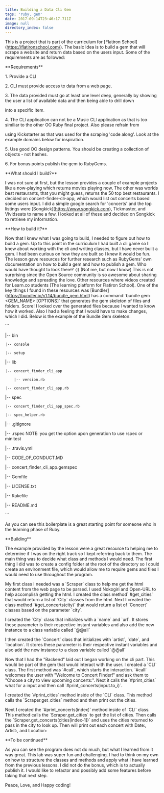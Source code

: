 ```yaml
---
title: Building a Data Cli Gem
tags: 'ruby, gem'
date: 2017-09-14T23:46:17.711Z
image: null
directory_index: false
---
```

This is a project that is part of the curriculum for \[Flatiron School\](https://flatironschool.com/). The basic Idea is to build a gem that will scrape a website and return data based on the users input. Some of the requirements are as followed:

\*\*Requirements\*\*

1\. Provide a CLI

2\. CLI must provide access to data from a web page.

3\. The data provided must go at least one level deep, generally by showing the user a list of available data and then being able to drill down

into a specific item.

4\. The CLI application can not be a Music CLI application as that is too similiar to the other OO Ruby final project. Also please refrain from

using Kickstarter as that was used for the scraping 'code along'. Look at the example domains below for inspiration.

5\. Use good OO design patterns. You should be creating a collection of objects - not hashes.

6\. For bonus points publish the gem to RubyGems.

\*\*What should I build?\*\*

I was not sure at first, but the lesson provides a couple of example projects like a now-playing which returns movies playing now. The other was worlds best restaurants, that you might guess, returns the 50 top best restaurants. I decided on concert-finder-cli-app, which would list out concerts based some users input. I did a simple google search for 'concerts' and the top listings were \[Songkick\](https://www.songkick.com), Tickmaster, and Vividseats to name a few. I looked at all of these and decided on Songkick to retrieve my information.

\*\*How to build it?\*\*

Now that I knew what I was going to build, I needed to figure out how to build a gem. Up to this point in the curriculum I had built a cli game so I knew about working with the cli and writing classes, but I have never built a gem. I had been curious on how they are built so I knew it would be fun. The lesson gave resources for further research such as RubyGems' own documentation on how to build a gem and how to publish a gem. Who would have thought to look there? :)) (Not me, but now I know) This is not surprising since the Open Source community is so awesome about sharing knowledge and spreading the love. Other resources where videos created for Learn.co students (The learning platform for Flatiron School). One of the key things I found in these resources was \[Bundler\](https://bundler.io/v1.14/bundle_gem.html) has a command \`bundle gem <GEM_NAME> \[OPTIONS\]\` that generates the gem skeleton of files and folders. Score! I looked over the generated files because I wanted to know how it worked. Also I had a feeling that I would have to make changes, which I did.  Below is the example of the Bundle Gem skeleton:

\`\`\`

|-- bin

    |-- console
    
    |-- setup

|-- lib

    |-- concert_finder_cli_app
    
        |-- version.rb
    
    |-- concert_finder_cli_app.rb

|-- spec

    |-- concert_finder_cli_app_spec.rb
    
    |-- spec_helper.rb

|-- .gitignore

|-- .rspec NOTE: you get the option upon generation to use rspec or minitest

|-- .travis.yml

|-- CODE_OF_CONDUCT.MD

|-- concert_finder_cli_app.gemspec

|-- Gemfile

|-- LICENSE.txt

|-- Rakefile

|-- README.md

\`\`\`

As you can see this boilerplate is a great starting point for someone who in the learning phase of Ruby.

\*\*Building\*\*

The example provided by the lesson were a great resource to helping me to determine if I was on the right track so I kept referring back to them. The main thing was to decide what class and methods I would need. The first thing I did was to create a config folder at the root of the directory so I could create an environment file, which would allow me to require gems and files I would need to use throughout the program.

My first class I needed was a \`Scraper\` class to help me get the html content from the web page to be parsed. I used Nokogiri and Open-URL to help accomplish getting the html. I created the class method\` #get_cities\` that would return a list of \`City\` classes from the html. Next I created the class method \`#get_concerts(city)\` that would return a list of \`Concert\` classes based on the parameter \`city\`.

I created the \`City\` class that initializes with a \`name\` and \`url\`. It stores these parameter is their respective instant variables and also add the new instance to a class variable called \`@@all\`

I then created the \`Concert\` class that initializes with \`artist\`, \`date\`, and \`location\`. It stores these parameter is their respective instant variables and also add the new instance to a class variable called \`@@all\`

Now that I had the "Backend" laid out I began working on the cli part. This would be part of the gem that would interact with the user. I created a \`CLI\` class. The first method was \`#call\`, which starts the interaction. \`#call\` welcomes the user with "Welcome to Concert Finder!" and ask them to "Choose a city to view upcoming concerts:". Next it calls the \`#print_cities\` what for a input and then call \`#print_concerts(input.to_i)\`.

I created the \`#print_cities\` method inside of the \`CLI\` class. This method calls the \`Scraper.get_cities\` method and then print out the cities.

Next I created the \`#print_concerts(index)\` method inside of \`CLI\` class. This method calls the \`Scraper.get_cities\` to get the list of cities. Then calls the \`Scraper.get_concerts(cities\[index-1\])\` and uses the cities returned to pass in the city to look up. Then will print out each concert with Date:, Artist:, and Location:

\*\*To be continued\*\*

As you can see the program does not do much, but what I learned from it was great. This lab was super fun and challenging. I had to think on my own on how to structure the classes and methods and apply what I have learned from the previous lessons. I did not do the bonus, which is to actually publish it. I would like to refactor and possibly add some features before taking that next step.

Peace, Love, and Happy coding!


